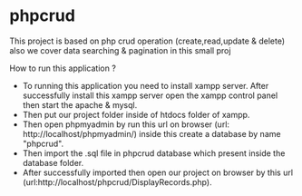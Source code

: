 # phpcrud
This project is based on php crud operation (create,read,update &amp; delete) also we cover data searching &amp; pagination in this small proj 

How to run this application ?
- To running this application you need to install xampp server. After successfully install this xampp server open the xampp control panel then start the apache & mysql.
- Then put our project folder inside of htdocs folder of xampp.
- Then open phpmyadmin by run this url on browser (url: http://localhost/phpmyadmin/) inside this create a database by name "phpcrud".
- Then import the .sql file in phpcrud database which present inside the database folder.
- After successfully imported then open our project on browser by this url (url:http://localhost/phpcrud/DisplayRecords.php).
